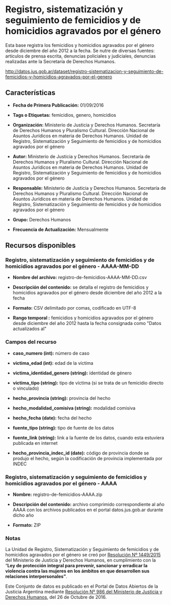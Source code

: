 Registro, sistematización y seguimiento de femicidios y de homicidios agravados por el género
=============================================================================================

Esta base registra los femicidios y homicidios agravados por el género desde diciembre del año 2012 a la fecha. Se nutre de diversas fuentes: artículos de prensa escrita, denuncias policiales y judiciales, denuncias realizadas ante la Secretaría de Derechos Humanos.

http://datos.jus.gob.ar/dataset/registro-sistematizacion-y-seguimiento-de-femicidios-y-homicidios-agravados-por-el-genero

Características
---------------

-   **Fecha de Primera Publicación:** 01/09/2016

-   **Tags o Etiquetas:** femicidios, genero, homicidios

-   **Organización:** Ministerio de Justicia y Derechos Humanos. Secretaría de Derechos Humanos y Pluralismo Cultural. Dirección Nacional de Asuntos Jurídicos en materia de Derechos Humanos. Unidad de Registro, Sistematización y Seguimiento de femicidios y de homicidios agravados por el género

-   **Autor:** Ministerio de Justicia y Derechos Humanos. Secretaría de Derechos Humanos y Pluralismo Cultural. Dirección Nacional de Asuntos Jurídicos en materia de Derechos Humanos. Unidad de Registro, Sistematización y Seguimiento de femicidios y de homicidios agravados por el género

-   **Responsable:** Ministerio de Justicia y Derechos Humanos. Secretaría de Derechos Humanos y Pluralismo Cultural. Dirección Nacional de Asuntos Jurídicos en materia de Derechos Humanos. Unidad de Registro, Sistematización y Seguimiento de femicidios y de homicidios agravados por el género

-   **Grupo:** Derechos Humanos

-   **Frecuencia de Actualización:** Mensualmente

Recursos disponibles
--------------------

### Registro, sistematización y seguimiento de femicidios y de homicidios agravados por el género - AAAA-MM-DD

-   **Nombre del archivo:** registro-de-femicidios-AAAA-MM-DD.csv

-   **Descripción del contenido:** se detalla el registro de femicidios y homicidios agravados por el género desde diciembre del año 2012 a la fecha

-   **Formato:** CSV delimitado por comas, codificado en UTF-8

-   **Rango temporal :** femicidios y homicidios agravados por el género desde diciembre del año 2012 hasta la fecha consignada como "Datos actualizados al"

### Campos del recurso

-   **caso_numero (int):** número de caso

-   **victima_edad (int):** edad de la víctima

-   **victima_identidad_genero (string):** identidad de género

-   **victima_tipo (string):** tipo de víctima (si se trata de un femicidio directo o vinculado)

-   **hecho_provincia (string):** provincia del hecho

-   **hecho_modalidad_comisiva (string):** modalidad comisiva

-   **hecho_fecha (date):** fecha del hecho

-   **fuente_tipo (string):** tipo de fuente de los datos

-   **fuente_link (string):** link a la fuente de los datos, cuando esta estuviera publicada en internet

-   **hecho_provincia_indec_id (date):** código de provincia donde se produjo el hecho, según la codificación de provincia implementada por INDEC

### Registro, sistematización y seguimiento de  femicidios y homicidios agravados por el género - AAAA

- **Nombre:** registro-de-femicidios-AAAA.zip

- **Descripción del contenido:** archivo comprimido correspondiente al año AAAA con los archivos publicados en el portal datos.jus.gob.ar durante dicho año

- **Formato:** ZIP

### Notas

La Unidad de Registro, Sistematización y Seguimiento de femicidios y de homicidios agravados por el género se creó por [Resolución Nº 1449/2015](http://www.biblioteca.jus.gov.ar/RES_1449_2015.pdf) del Ministerio de Justicia y Derechos Humanos, en cumplimiento con la “**Ley de protección integral para prevenir, sancionar y erradicar la violencia contra las mujeres en los ámbitos en que desarrollen sus relaciones interpersonales”**.


Este Conjunto de datos es publicado en el Portal de Datos Abiertos de la Justicia Argentina mediante [Resolución Nº 986 del Ministerio de Justicia y Derechos Humanos](http://datos.jus.gob.ar/resoluciones/RESOL-2016-986-E-APN-MJ.pdf), del 26 de Octubre de 2016.

